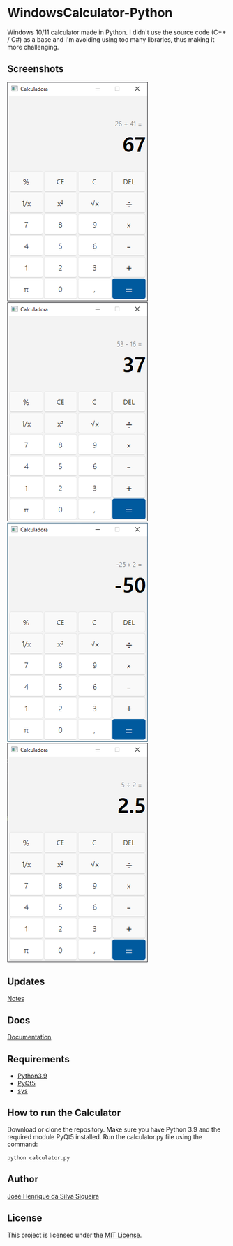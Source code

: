 # WindowsCalculator-Python
Windows 10/11 calculator made in Python. I didn't use the source code (C++ / C#) as a base and I'm avoiding using too many libraries, thus making it more challenging.

## Screenshots
<p float="left">
<img src="/images/SumScreen.png?raw=true">
<img src="/images/SubScreen.png?raw=true">
<img src="/images/MultScreen.png?raw=true">
<img src="/images/DivScreen.png?raw=true">
</p>

## Updates
[Notes](/Updates/update.md)

## Docs
[Documentation](/Docs/CalculatorDOC.md)

## Requirements
- [Python3.9](https://www.python.org/)  
- [PyQt5](https://pypi.org/project/PyQt5/)
- [sys](https://docs.python.org/3/library/sys.html)

## How to run the Calculator
Download or clone the repository.
Make sure you have Python 3.9 and the required module PyQt5 installed.
Run the calculator.py file using the command:
```console
python calculator.py
```

## Author
[José Henrique da Silva Siqueira](https://www.linkedin.com/in/jos%C3%A9-henrique-siqueira-852664218/)

## License
This project is licensed under the [MIT License](/LICENSE).
